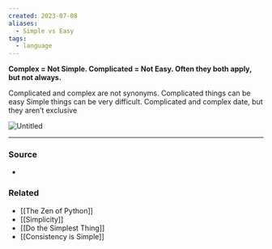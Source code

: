 ```yaml
---
created: 2023-07-08
aliases:
  - Simple vs Easy
tags:
  - language
---
```

**Complex = Not Simple. Complicated = Not Easy. Often they both apply, but not always.**

Complicated and complex are not synonyms. Complicated things can be easy  Simple things can be very difficult. Complicated and complex date, but they aren’t exclusive  

![Untitled](Untitled%2081.png)

---

### Source
- 

### Related
- [[The Zen of Python]]
- [[Simplicity]]
- [[Do the Simplest Thing]]
- [[Consistency is Simple]]